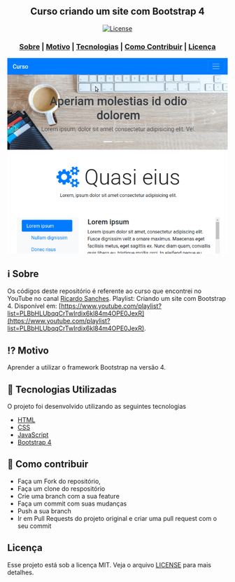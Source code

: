 <h2 align="center">
Curso criando um site com Bootstrap 4
</h2>

<p align="center">
  <a href="LICENSE" >
    <img alt="License" src="https://img.shields.io/badge/license-MIT-%23F8952D">
  </a>
</p>

<h3 align="center">  
  <a href="#information_source-sobre">Sobre</a> |
  <a href="#interrobang-motivo">Motivo</a> | 
  <a href="#rocket-tecnologias-utilizadas">Tecnologias</a> | 
  <a href="#link-como-contribuir">Como Contribuir</a> | 
  <a href="#licença">Licença</a> 
</h3>

<p align="center">
  <img src="screenshot.gif" alt="Captura de tela"/>  
</p>

## :information_source: Sobre

Os códigos deste repositório é referente ao curso que encontrei no YouTube no canal [Ricardo Sanches](https://www.youtube.com/channel/UCxsjItE8ek_KG21BClqBo7Q). Playlist: Criando um site com Bootstrap 4. Disponível em: [https://www.youtube.com/playlist?list=PLBbHLUbqqCrTwIrdix6kl84m4OPE0JexR](https://www.youtube.com/playlist?list=PLBbHLUbqqCrTwIrdix6kl84m4OPE0JexR).

## :interrobang: Motivo

Aprender a utilizar o framework Bootstrap na versão 4.

## :rocket: Tecnologias Utilizadas

O projeto foi desenvolvido utilizando as seguintes tecnologias

- [HTML](https://developer.mozilla.org/pt-BR/docs/Web/HTML)
- [CSS](https://developer.mozilla.org/pt-BR/docs/Web/CSS)
- [JavaScript](https://developer.mozilla.org/pt-BR/docs/Web/JavaScript)
- [Bootstrap 4](https://getbootstrap.com)

## :link: Como contribuir

- Faça um Fork do repositório,
- Faça um clone do respositório
- Crie uma branch com a sua feature
- Faça um commit com suas mudanças
- Push a sua branch
- Ir em Pull Requests do projeto original e criar uma pull request com o seu commit

## Licença
Esse projeto está sob a licença MIT. Veja o arquivo [LICENSE](LICENSE) para mais detalhes.